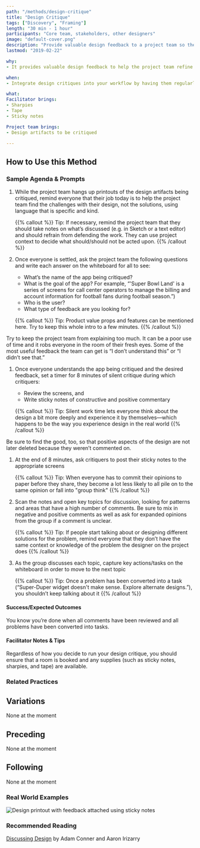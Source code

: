 ```yaml
---
path: "/methods/design-critique"
title: "Design Critique"
tags: ["Discovery", "Framing"]
length: "30 min - 1 hour"
participants: "Core team, stakeholders, other designers"
image: "default-cover.png"
description: "Provide valuable design feedback to a project team so they can determine if further effort is needed"
lastmod: "2019-02-22"

why:
- It provides valuable design feedback to help the project team refine their solution. It helps the team find consensus when deciding what actions to take next. And it holds the whole team accountable for making design decisions.

when:
- Integrate design critiques into your workflow by having them regularly or whenever there is a need for feedback from the team. They are most helpful after a design artifact is created or iterated upon.

what:
Facilitator brings:
- Sharpies
- Tape
- Sticky notes

Project team brings:
- Design artifacts to be critiqued

---
```

## How to Use this Method
### Sample Agenda & Prompts
1. While the project team hangs up printouts of the design artifacts being critiqued, remind everyone that their job today is to help the project team find the challenges with their design, not the solutions, using language that is specific and kind.
        
   {{% callout %}}
   Tip: If necessary, remind the project team that they should take notes on what’s discussed (e.g. in Sketch or a text editor) and should refrain from defending the work. They can use project context to decide what should/should not be acted upon.
   {{% /callout %}}
1. Once everyone is settled, ask the project team the following questions and write each answer on the whiteboard for all to see:
   - What’s the name of the app being critiqued?
   - What is the goal of the app? For example, “'Super Bowl Land' is a series of screens for call center operators to manage the billing and account information for football fans during football season.”)
   - Who is the user?
   - What type of feedback are you looking for?
        
   {{% callout %}}
   Tip: Product value props and features can be mentioned here. Try to keep this whole intro to a few minutes.
   {{% /callout %}}

Try to keep the project team from explaining too much. It can be a poor use of time and it robs everyone in the room of their fresh eyes. Some of the most useful feedback the team can get is “I don’t understand this” or “I didn’t see that.”
1. Once everyone understands the app being critiqued and the desired feedback, set a timer for 8 minutes of silent critique during which critiquers:
   - Review the screens, and
   - Write sticky notes of constructive and positive commentary
        
   {{% callout %}}
   Tip: Silent work time lets everyone think about the design a bit more deeply and experience it by themselves—which happens to be the way you experience design in the real world
   {{% /callout %}}

Be sure to find the good, too, so that positive aspects of the design are not later deleted because they weren’t commented on.
1. At the end of 8 minutes, ask critiquers to post their sticky notes to the appropriate screens
        
   {{% callout %}}
   Tip: When everyone has to commit their opinions to paper before they share, they become a lot less likely to all pile on to the same opinion or fall into "group think"
   {{% /callout %}}
1. Scan the notes and open key topics for discussion, looking for patterns and areas that have a high number of comments. Be sure to mix in negative and positive comments as well as ask for expanded opinions from the group if a comment is unclear.
        
   {{% callout %}}
   Tip: If people start talking about or designing different solutions for the problem, remind everyone that they don’t have the same context or knowledge of the problem the designer on the project does
   {{% /callout %}}
1. As the group discusses each topic, capture key actions/tasks on the whiteboard in order to move to the next topic
        
   {{% callout %}}
   Tip: Once a problem has been converted into a task (“Super-Duper widget doesn't make sense. Explore alternate designs.”), you shouldn’t keep talking about it
   {{% /callout %}}
#### Success/Expected Outcomes
You know you’re done when all comments have been reviewed and all problems have been converted into tasks.

#### Facilitator Notes & Tips

Regardless of how you decide to run your design critique, you should ensure that a room is booked and any supplies (such as sticky notes, sharpies, and tape) are available.

### Related Practices

## Variations
None at the moment

## Preceding
None at the moment

## Following
None at the moment

### Real World Examples
![Design printout with feedback attached using sticky notes](/images/practices/design-critique/example-2.jpg)

### Recommended Reading

<a href="http://shop.oreilly.com/product/0636920033561.do" target="_blank">Discussing Design</a> by Adam Conner and Aaron Irizarry
